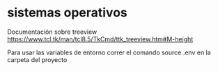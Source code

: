 # sistemas operativos
Documentación sobre treeview
https://www.tcl.tk/man/tcl8.5/TkCmd/ttk_treeview.htm#M-height

Para usar las variables de entorno correr el comando source .env en la carpeta del proyecto
